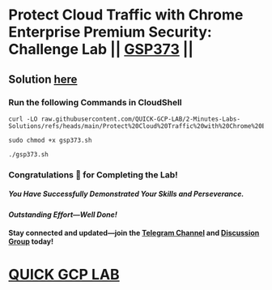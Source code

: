 # Protect Cloud Traffic with Chrome Enterprise Premium Security: Challenge Lab || [GSP373](https://www.cloudskillsboost.google/focuses/104667?parent=catalog) ||

## Solution [here]()

### Run the following Commands in CloudShell

```
curl -LO raw.githubusercontent.com/QUICK-GCP-LAB/2-Minutes-Labs-Solutions/refs/heads/main/Protect%20Cloud%20Traffic%20with%20Chrome%20Enterprise%20Premium%20Security%20Challenge%20Lab/gsp373.sh

sudo chmod +x gsp373.sh

./gsp373.sh
```

### Congratulations 🎉 for Completing the Lab!  

##### *You Have Successfully Demonstrated Your Skills and Perseverance.*  

#### *Outstanding Effort—Well Done!* 

#### Stay connected and updated—join the [Telegram Channel](https://t.me/quickgcplab) and [Discussion Group](https://t.me/quickgcplabchats) today!  

# [QUICK GCP LAB](https://www.youtube.com/@quickgcplab)  